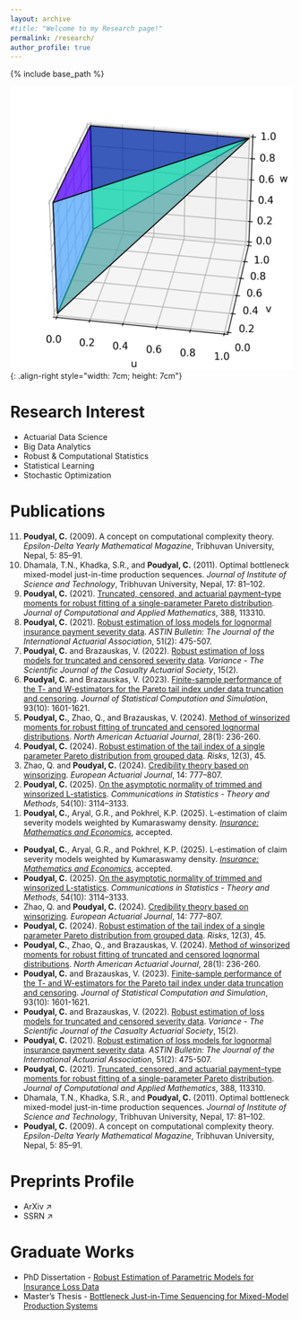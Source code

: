```yaml
---
layout: archive
#title: "Welcome to my Research page!"
permalink: /research/
author_profile: true
---
```


{% include base_path %}

![A Pyramid](/images/pyramid3.jpg){: .align-right style="width: 7cm; height: 7cm"}

<!-- 
<div style="position: relative; width: 100%;">
  <img src="/images/pyramid2.png" alt="Description of image" style="position: absolute; left: 60%; width: 7cm; height: 7cm;">
</div>
-->

Research Interest
=====
- Actuarial Data Science
- Big Data Analytics
- Robust & Computational Statistics
- Statistical Learning
- Stochastic Optimization

Publications
=====
<!--
In .html
-->

<ol reversed>
  <li><strong>Poudyal, C.</strong> (2009). A concept on computational complexity theory. <em>Epsilon-Delta Yearly Mathematical Magazine</em>, Tribhuvan University, Nepal, 5: 85–91.</li>
  <li>Dhamala, T.N., Khadka, S.R., and <strong>Poudyal, C.</strong> (2011). Optimal bottleneck mixed-model just-in-time production sequences. <em>Journal of Institute of Science and Technology</em>, Tribhuvan University, Nepal, 17: 81–102.</li>
  <li><strong>Poudyal, C.</strong> (2021). <a href="https://doi.org/10.1016/j.cam.2020.113310">Truncated, censored, and actuarial payment–type moments for robust fitting of a single-parameter Pareto distribution</a>. <em>Journal of Computational and Applied Mathematics</em>, 388, 113310.</li>
  <li><strong>Poudyal, C.</strong> (2021). <a href="https://doi.org/10.1017/asb.2021.4">Robust estimation of loss models for lognormal insurance payment severity data</a>. <em>ASTIN Bulletin: The Journal of the International Actuarial Association</em>, 51(2): 475-507.</li>
  <li><strong>Poudyal, C.</strong> and Brazauskas, V. (2022). <a href="https://variancejournal.org/article/38334-robust-estimation-of-loss-models-for-truncated-and-censored-severity-data">Robust estimation of loss models for truncated and censored severity data</a>. <em>Variance - The Scientific Journal of the Casualty Actuarial Society</em>, 15(2).</li>
  <li><strong>Poudyal, C.</strong> and Brazauskas, V. (2023). <a href="https://doi.org/10.1080/00949655.2022.2146114">Finite-sample performance of the T- and W-estimators for the Pareto tail index under data truncation and censoring</a>. <em>Journal of Statistical Computation and Simulation</em>, 93(10): 1601-1621.</li>
  <li><strong>Poudyal, C.</strong>, Zhao, Q., and Brazauskas, V. (2024). <a href="https://doi.org/10.1080/10920277.2023.2183869">Method of winsorized moments for robust fitting of truncated and censored lognormal distributions</a>. <em>North American Actuarial Journal</em>, 28(1): 236-260.</li>
  <li><strong>Poudyal, C.</strong> (2024). <a href="https://doi.org/10.3390/risks12030045">Robust estimation of the tail index of a single parameter Pareto distribution from grouped data</a>. <em>Risks</em>, 12(3), 45.</li>
  <li>Zhao, Q. and <strong>Poudyal, C.</strong> (2024). <a href="https://doi.org/10.1007/s13385-024-00391-7">Credibility theory based on winsorizing</a>. <em>European Actuarial Journal</em>, 14: 777–807.</li>
  <li><strong>Poudyal, C.</strong> (2025). <a href="https://doi.org/10.1080/03610926.2024.2384566">On the asymptotic normality of trimmed and winsorized L-statistics</a>. <em>Communications in Statistics - Theory and Methods</em>, 54(10): 3114–3133.</li>
  <li><strong>Poudyal, C.</strong>, Aryal, G.R., and Pokhrel, K.P. (2025). L-estimation of claim severity models weighted by Kumaraswamy density. <em><a href="https://www.sciencedirect.com/journal/insurance-mathematics-and-economics">Insurance: Mathematics and Economics</a></em>, accepted.</li>
</ol>

- **Poudyal, C.**, Aryal, G.R., and Pokhrel, K.P. (2025). L-estimation of claim severity models weighted by Kumaraswamy density. *[Insurance: Mathematics and Economics](https://www.sciencedirect.com/journal/insurance-mathematics-and-economics)*, accepted.
- **Poudyal, C.** (2025). [On the asymptotic normality of trimmed and winsorized L-statistics](https://doi.org/10.1080/03610926.2024.2384566). *Communications in Statistics - Theory and Methods*, 54(10): 3114–3133.
- Zhao, Q. and **Poudyal, C.** (2024). [Credibility theory based on winsorizing](https://doi.org/10.1007/s13385-024-00391-7). *European Actuarial Journal*, 14: 777–807.
- **Poudyal, C.** (2024). [Robust estimation of the tail index of a single parameter Pareto distribution from grouped data](https://doi.org/10.3390/risks12030045). *Risks*, 12(3), 45.
- **Poudyal, C.**, Zhao, Q., and Brazauskas, V. (2024). [Method of winsorized moments for robust fitting of truncated and censored lognormal distributions](https://doi.org/10.1080/10920277.2023.2183869). *North American Actuarial Journal*,  28(1): 236-260. 
- **Poudyal, C.** and Brazauskas, V. (2023). [Finite-sample performance of the T- and W-estimators for the Pareto tail index under data truncation and censoring](https://doi.org/10.1080/00949655.2022.2146114). *Journal of Statistical Computation and Simulation*, 93(10): 1601-1621. 
- **Poudyal, C.** and Brazauskas, V. (2022). [Robust estimation of loss models for truncated and censored severity data](https://variancejournal.org/article/38334-robust-estimation-of-loss-models-for-truncated-and-censored-severity-data). *Variance - The Scientific Journal of the Casualty Actuarial Society*, 15(2). 
- **Poudyal, C.** (2021). [Robust estimation of loss models for lognormal insurance payment severity data](https://doi.org/10.1017/asb.2021.4). *ASTIN Bulletin: The Journal of the International Actuarial Association*, 51(2): 475-507. 
- **Poudyal, C.** (2021). [Truncated, censored, and actuarial payment–type moments for robust fitting of a single-parameter Pareto distribution](https://doi.org/10.1016/j.cam.2020.113310). *Journal of Computational and Applied Mathematics*, 388, 113310.
- Dhamala, T.N., Khadka, S.R., and **Poudyal, C.** (2011). Optimal bottleneck mixed-model just-in-time production sequences. *Journal of Institute of Science and Technology*, Tribhuvan University, Nepal, 17: 81–102.
- **Poudyal, C.** (2009). A concept on computational complexity theory. *Epsilon-Delta Yearly Mathematical Magazine*, Tribhuvan University, Nepal, 5: 85–91.

<!--
Preprints
=====
- **Poudyal, C.** (2024). Asymptotic equivalency of two different approaches of L-statistics. [arXiv:2402.07406](https://arxiv.org/abs/2402.07406)
-->

Preprints Profile
=====
- <a href="http://arxiv.org/a/poudyal_c_1" target="_blank" style="text-decoration: none;">ArXiv &#8599;</a>
- <a href="https://papers.ssrn.com/sol3/cf_dev/AbsByAuth.cfm?per_id=5094613" target="_blank" style="text-decoration: none;">SSRN &#8599;</a>

Graduate Works
=====
- PhD Dissertation - [Robust Estimation of Parametric Models for Insurance Loss Data](https://www.proquest.com/docview/2108720338/)
- Master’s Thesis - [Bottleneck Just-in-Time Sequencing for Mixed-Model Production Systems](https://elibrary.tucl.edu.np/handle/123456789/6243)
